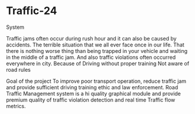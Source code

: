 # Traffic-24
System

Traffic jams often occur during rush hour and it can also be caused by accidents.
The terrible situation that we all ever face once in our life. That there is nothing worse thing than being trapped in your vehicle and waiting in the middle of a traffic jam.
And also traffic violations often occurred everywhere in city. Because of
Driving without proper training
Not aware of road rules

Goal of the project
To improve poor transport operation, reduce traffic jam and provide sufficient driving training ethic and law enforcement.
Road Traffic Management system is a hi quality graphical module and provide premium quality of traffic violation detection and real time Traffic flow metrics.

